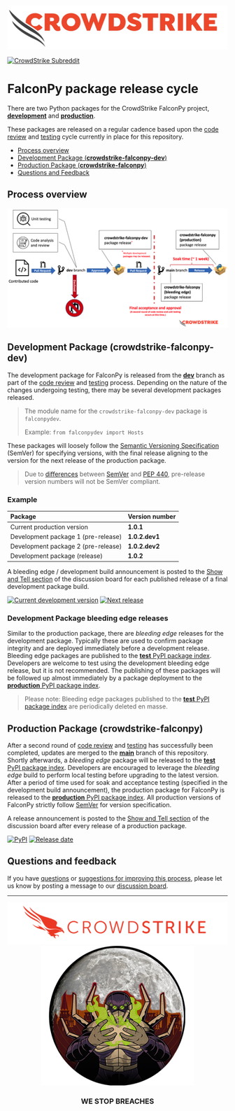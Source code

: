 ![CrowdStrike FalconPy](https://raw.githubusercontent.com/CrowdStrike/falconpy/main/docs/asset/cs-logo.png)

[![CrowdStrike Subreddit](https://img.shields.io/badge/-r%2Fcrowdstrike-white?logo=reddit&labelColor=gray&link=https%3A%2F%2Freddit.com%2Fr%2Fcrowdstrike)](https://reddit.com/r/crowdstrike)

# FalconPy package release cycle

There are two Python packages for the CrowdStrike FalconPy project, [__development__](https://pypi.org/project/crowdstrike-falconpy-dev/)
and [__production__](https://pypi.org/project/crowdstrike-falconpy/).

These packages are released on a regular cadence based upon the [code review](https://github.com/CrowdStrike/falconpy/blob/main/CONTRIBUTING.md#code-quality-and-style-linting) and [testing](https://github.com/CrowdStrike/falconpy/blob/main/CONTRIBUTING.md#unit-testing-and-code-coverage) cycle currently in place for this repository.

* [Process overview](#process-overview)
* [Development Package (__crowdstrike-falconpy-dev__)](#development-package-crowdstrike-falconpy-dev)
* [Production Package (__crowdstrike-falconpy__)](#production-package-crowdstrike-falconpy)
* [Questions and Feedback](#questions-and-feedback)

## Process overview
![FalconPy Code Review Process](asset/falconpy_code_review_process.png)

## Development Package (__crowdstrike-falconpy-dev__)
The development package for FalconPy is released from the [__dev__](https://github.com/CrowdStrike/falconpy/tree/dev) branch as part of the [code review](https://github.com/CrowdStrike/falconpy/blob/main/CONTRIBUTING.md#code-quality-and-style-linting) and [testing](https://github.com/CrowdStrike/falconpy/blob/main/CONTRIBUTING.md#unit-testing-and-code-coverage) process. Depending on the nature of the changes undergoing testing, there may be several development packages released.

> The module name for the `crowdstrike-falconpy-dev` package is `falconpydev`.
>
> Example: `from falconpydev import Hosts`

These packages will loosely follow the [Semantic Versioning Specification](https://semver.org) (SemVer) for specifying versions,
with the final release aligning to the version for the next release of the production package.

> Due to [differences](https://github.com/semver/semver/issues/483) between [SemVer](https://semver.org) and [PEP 440](https://www.python.org/dev/peps/pep-0440/), pre-release version numbers will not be SemVer compliant.

### Example
| Package | Version number |
| :-- | :-- |
| Current production version | __1.0.1__ |
|Development package 1 (pre-release) | __1.0.2.dev1__ |
|Development package 2 (pre-release) | __1.0.2.dev2__ |
|Development package (release) | __1.0.2__ |

A bleeding edge / development build announcement is posted to the [Show and Tell section](https://github.com/CrowdStrike/falconpy/discussions/categories/show-and-tell) of the discussion board for each published release of a final development package build.

[![Current development version](https://img.shields.io/endpoint?url=https%3A%2F%2Ffalconpy.io%2F_development_version.json)](https://pypi.org/project/crowdstrike-falconpy-dev/)
[![Next release](https://img.shields.io/endpoint?url=https%3A%2F%2Ffalconpy.io%2F_next_release.json)](https://github.com/CrowdStrike/falconpy/discussions?discussions_q=label%3A%22bleeding+edge+%3Adrop_of_blood%3A%22)

### Development Package bleeding edge releases
Similar to the production package, there are _bleeding edge_ releases for the development package. Typically these
are used to confirm package integrity and are deployed immediately before a development release. Bleeding edge packages
are published to the [__test__ PyPI package index](https://test.pypi.org). Developers are welcome to test using the development
bleeding edge release, but it is not recommended. The publishing of these packages will be followed up almost immediately by a
package deployment to the [__production__ PyPI package index](https://pypi.org).

> Please note: Bleeding edge packages published to the [__test__ PyPI package index](https://test.pypi.org) are periodically deleted en masse.

## Production Package (__crowdstrike-falconpy__)
After a second round of [code review](https://github.com/CrowdStrike/falconpy/blob/main/CONTRIBUTING.md#code-quality-and-style-linting) and [testing](https://github.com/CrowdStrike/falconpy/blob/main/CONTRIBUTING.md#unit-testing-and-code-coverage) has successfully been completed, updates are merged to the [__main__](https://github.com/CrowdStrike/falconpy/tree/main) branch of this repository. Shortly afterwards, a _bleeding edge_ package will be released to the [__test__ PyPI package index](https://test.pypi.org). Developers are encouraged to leverage the _bleeding edge_ build to perform local testing before upgrading to the latest version. After a period of time used for soak and acceptance testing (specified in the development build announcement), the production package for FalconPy is released to the [__production__ PyPI package index](https://pypi.org). All production versions of FalconPy strictly follow [SemVer](https://semver.org) for version specification.

A release announcement is posted to the [Show and Tell section](https://github.com/CrowdStrike/falconpy/discussions/categories/show-and-tell)
of the discussion board after every release of a production package.

[![PyPI](https://img.shields.io/pypi/v/crowdstrike-falconpy?label=production%20version)](https://pypi.org/project/crowdstrike-falconpy/#history)
[![Release date](https://img.shields.io/github/release-date/CrowdStrike/falconpy)](https://github.com/CrowdStrike/falconpy/releases)

## Questions and feedback
If you have [questions](https://github.com/CrowdStrike/falconpy/discussions/categories/q-a) or [suggestions for improving this process](https://github.com/CrowdStrike/falconpy/discussions/categories/ideas), please let us know by posting a message to our [discussion board](https://github.com/CrowdStrike/falconpy/discussions).

---


<p align="center"><img src="https://raw.githubusercontent.com/CrowdStrike/falconpy/main/docs/asset/cs-logo-footer.png"><BR/><img width="350px" src="https://raw.githubusercontent.com/CrowdStrike/falconpy/main/docs/asset/lunar-wizard.png"></P>
<h3><P align="center">WE STOP BREACHES</P></h3>
